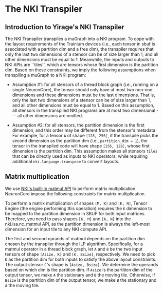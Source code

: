 # The NKI Transpiler

## Introduction to Yirage's NKI Transpiler

The NKI Transpiler transpiles a muGraph into a NKI program. To cope with the layout requirements of the Trainium devices (i.e., each tensor in sbuf is associated with a partition dim and a free dim), the transpiler requires that only the last two dimensions of a stensor can be of size larger than 1, and all other dimensions must be equal to 1. Meanwhile, the inputs and outputs to NKI APIs are ``tiles'', which are tensors whose first dimension is the partition dim. Based on these constraints, we imply the following assumptions when transpiling a muGraph to a NKI program:

- Assumption #1: for all stensors of a thread block graph (i.e., running on a single NeuronCore), the tensor should only have at most two non-one dimensions and these dimensions must be the last dimensions. That is, only the last two dimensions of a stensor can be of size larger than 1, and all other dimensions must be equal to 1. Based on this assumption, all stensors in the transpiled NKI programs are at most two dimensional --- all other dimensions are omitted.

- Assumption #2: for all stensors, the partition dimension is the first dimension, and this order may be different from the stensor's metadata. For example, for a tensor `A` of shape `[128, 256]`, if the transpile picks the second dimension as the partition dim (i.e., `partition_dim = 1`), the tensor in the transpiled code will have shape `[256, 128]`, whose first dimension is the partition dim. This assumption makes all stensors `tiles` that can be directly used as inputs to NKI operators, while requiring additional `nki.language.transpose` to convert layouts.

## Matrix multiplication

We use [NKI's built-in matmul API](https://awsdocs-neuron.readthedocs-hosted.com/en/latest/general/nki/api/generated/nki.isa.nc_matmul.html) to perform matrix multiplication. NeuronCore impose the following constraints for matrix multiplication.

To perform a matrix multiplication of shapes `[M, K]` and `[K, N]`, Tensor Engine (the engine performing this operation) requires the `K` dimension to be mapped to the partition dimension in SBUF for both input matrices. Therefore, you need to pass shapes `[K, M]` and `[K, N]` into the nki.isa.nc_matmul API, as the partition dimension is always the left-most dimension for an input tile to any NKI compute API.

The first and second oprands of matmul depends on the partition dim chosen by the transpiler through the ILP algorithm. Specifically, for a matmul operator in a thread block graph, let `A` and `B` be the two input tensors of shape `[Asize, K]` and `[K, Bsize]`, respectively. We need to pick `K` as the partition dim for both inputs to satisfy the above layout constraints. The output stensor `C`'s shape is `[Asize, Bsize]`. We determine the operands based on which dim is the partition dim. If `Asize` is the partition dim of the output tensor, we make `A` the stationary and `B` the moving tile. Otherwise, if `Bsize` is the partition dim of the output tensor, we make `B` the stationary and `A` the moving tile.
